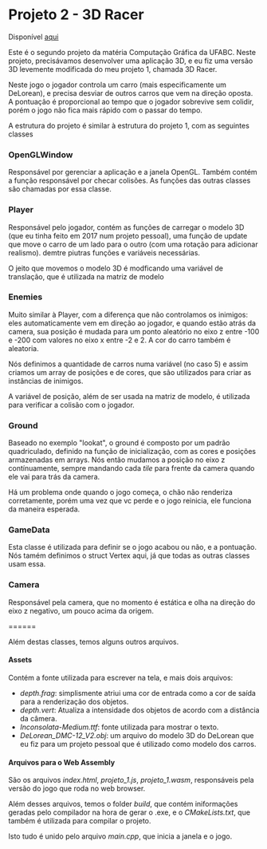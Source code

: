 # Projeto 2 - 3D Racer

Disponível [aqui](https://isaquelc.github.io/abcg/3DRacer/)

Este é o segundo projeto da matéria Computação Gráfica da UFABC. Neste projeto, precisávamos desenvolver uma aplicação 3D, e eu fiz uma versão 3D levemente modificada do meu projeto 1, chamada 3D Racer.  

Neste jogo o jogador controla um carro (mais especificamente um DeLorean), e precisa desviar de outros carros que vem na direção oposta. A pontuação é proporcional ao tempo que o jogador sobrevive sem colidir, porém o jogo não fica mais rápido com o passar do tempo. 

A estrutura do projeto é similar à estrutura do projeto 1, com as seguintes classes

### OpenGLWindow
Responsável por gerenciar a aplicação e a janela OpenGL. Também contém a função responsável por checar colisões. As funções das outras classes são chamadas por essa classe.

### Player
Responsável pelo jogador, contém as funções de carregar o modelo 3D (que eu tinha feito em 2017 num projeto pessoal), uma função de update que move o carro de um lado para o outro (com uma rotação para adicionar realismo). demtre piutras funções e variáveis necessárias. 

O jeito que movemos o modelo 3D é modficando uma variável de translação, que é utilizada na matriz de modelo

### Enemies
Muito similar à Player, com a diferença que não controlamos os inimigos: eles automaticamente vem em direção ao jogador, e quando estão atrás da camera, sua posição é mudada para um ponto aleatório no eixo z entre -100 e -200 com valores no eixo x entre -2 e 2. A cor do carro também é aleatoria. 

Nós definimos a quantidade de carros numa variável (no caso 5) e assim criamos um array de posições e de cores, que são utilizados para criar as instâncias de inimigos.

A variável de posição, além de ser usada na matriz de modelo, é utilizada para verificar a colisão com o jogador.

### Ground
Baseado no exemplo "lookat", o ground é composto por um padrão quadriculado, definido na função de inicialização, com as cores e posições armazenadas em arrays. Nós então mudamos a posição no eixo z contínuamente, sempre mandando cada _tile_ para frente da camera quando ele vai para trás da camera. 

Há um problema onde quando o jogo começa, o chão não renderiza corretamente, porém uma vez que vc perde e o jogo reinicia, ele funciona da maneira esperada.

### GameData
Esta classe é utilizada para definir se o jogo acabou ou não, e a pontuação. Nós tamém definimos o struct Vertex aqui, já que todas as outras classes usam essa.

### Camera
Responsável pela camera, que no momento é estática e olha na direção do eixo z negativo, um pouco acima da origem.

======

Além destas classes, temos alguns outros arquivos. 

#### Assets
Contém a fonte utilizada para escrever na tela, e mais dois arquivos:
 - *depth.frag*: simplismente atriui uma cor de entrada como a cor de saída para a renderização dos objetos.
 - *depth.vert*: Atualiza a intensidade dos objetos de acordo com a distância da câmera.
 - *Inconsolata-Medium.ttf*: fonte utilizada para mostrar o texto.
 - *DeLorean_DMC-12_V2.obj*: um arquivo do modelo 3D do DeLorean que eu fiz para um projeto pessoal que é utilizado como modelo dos carros.

#### Arquivos para o Web Assembly
São os arquivos *index.html*, *projeto_1.js*, *projeto_1.wasm*, responsáveis pela versão do jogo que roda no web browser.

Além desses arquivos, temos o folder *build*, que contém iniformações geradas pelo compilador na hora de gerar o .exe, e o *CMakeLists.txt*, que também é utilizada para compilar o projeto.

Isto tudo é unido pelo arquivo *main.cpp*, que inicia a janela e o jogo.
